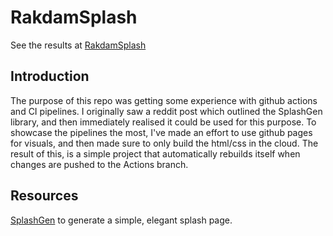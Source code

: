 # RakdamSplash
See the results at 
[RakdamSplash](https://dohva.github.io/RakdamSplash/)

## Introduction
The purpose of this repo was getting some experience with github actions and CI pipelines. 
I originally saw a reddit post which outlined the SplashGen library, and then immediately realised it could be used for this purpose.
To showcase the pipelines the most, I've made an effort to use github pages for visuals, and then made sure to only build the html/css in the cloud.
The result of this, is a simple project that automatically rebuilds itself when changes are pushed to the Actions branch.

## Resources
[SplashGen](https://github.com/true3dco/splashgen) to generate a simple, elegant splash page.
